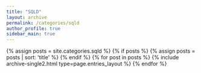 ```yaml
---
title: "SQLD"
layout: archive
permalink: /categories/sqld
author_profile: true
sidebar_main: true
---
```


{% assign posts = site.categories.sqld %}
{% if posts %}
  {% assign posts = posts | sort: 'title' %}
{% endif %}
{% for post in posts %} {% include archive-single2.html type=page.entries_layout %} {% endfor %}